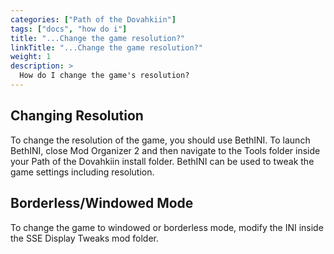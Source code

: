 ```yaml
---
categories: ["Path of the Dovahkiin"]
tags: ["docs", "how do i"] 
title: "...Change the game resolution?"
linkTitle: "...Change the game resolution?"
weight: 1
description: >
  How do I change the game's resolution?
---
```


## Changing Resolution

To change the resolution of the game, you should use BethINI. To launch BethINI, close Mod Organizer 2 and then navigate to the Tools folder inside your Path of the Dovahkiin install folder. BethINI can be used to tweak the game settings including resolution.

## Borderless/Windowed Mode

To change the game to windowed or borderless mode, modify the INI inside the SSE Display Tweaks mod folder.